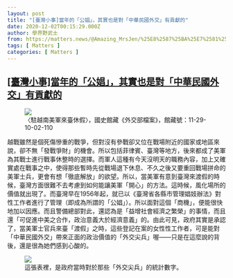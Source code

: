 ```yaml
---
layout: post
title: "[臺灣小事]當年的「公娼」，其實也是對「中華民國外交」有貢獻的"
date: 2020-12-02T00:15:29.000Z
author: 學界野武士
from: https://matters.news/@Amazing_MrsJen/%25E8%2587%25BA%25E7%2581%25A3%25E5%25B0%258F%25E4%25BA%258B-%25E7%2595%25B6%25E5%25B9%25B4%25E7%259A%2584-%25E5%2585%25AC%25E5%25A8%25BC-%25E5%2585%25B6%25E5%25AF%25A6%25E4%25B9%259F%25E6%2598%25AF%25E5%25B0%258D-%25E4%25B8%25AD%25E8%258F%25AF%25E6%25B0%2591%25E5%259C%258B%25E5%25A4%2596%25E4%25BA%25A4-%25E6%259C%2589%25E8%25B2%25A2%25E7%258D%25BB%25E7%259A%2584-bafyreiciqe3ngz7wnyskrkr46lmetcretjc7oz7y3hlrx46rzbzzzld5a4
tags: [ Matters ]
categories: [ Matters ]
---
```

<!--1606868129000-->
[[臺灣小事]當年的「公娼」，其實也是對「中華民國外交」有貢獻的](https://matters.news/@Amazing_MrsJen/%25E8%2587%25BA%25E7%2581%25A3%25E5%25B0%258F%25E4%25BA%258B-%25E7%2595%25B6%25E5%25B9%25B4%25E7%259A%2584-%25E5%2585%25AC%25E5%25A8%25BC-%25E5%2585%25B6%25E5%25AF%25A6%25E4%25B9%259F%25E6%2598%25AF%25E5%25B0%258D-%25E4%25B8%25AD%25E8%258F%25AF%25E6%25B0%2591%25E5%259C%258B%25E5%25A4%2596%25E4%25BA%25A4-%25E6%259C%2589%25E8%25B2%25A2%25E7%258D%25BB%25E7%259A%2584-bafyreiciqe3ngz7wnyskrkr46lmetcretjc7oz7y3hlrx46rzbzzzld5a4)
------

<div>
<figure class="image">      <picture>        <source type="image/webp" media="(min-width: 768px)" srcset="https://assets.matters.news/processed/1080w/embed/b824102f-5da7-4f2e-8ed6-2b5bbb66589d.webp" onerror="this.srcset='https://assets.matters.news/embed/b824102f-5da7-4f2e-8ed6-2b5bbb66589d.jpeg'">        <source media="(min-width: 768px)" srcset="https://assets.matters.news/processed/1080w/embed/b824102f-5da7-4f2e-8ed6-2b5bbb66589d.jpeg" onerror="this.srcset='https://assets.matters.news/embed/b824102f-5da7-4f2e-8ed6-2b5bbb66589d.jpeg'">        <source type="image/webp" srcset="https://assets.matters.news/processed/540w/embed/b824102f-5da7-4f2e-8ed6-2b5bbb66589d.webp">        <img src="https://assets.matters.news/embed/b824102f-5da7-4f2e-8ed6-2b5bbb66589d.jpeg" srcset="https://assets.matters.news/processed/540w/embed/b824102f-5da7-4f2e-8ed6-2b5bbb66589d.jpeg" loading="lazy" referrerpolicy="no-referrer">      </picture>    <figcaption><span>〈駐越南美軍來臺休假〉，國史館藏《外交部檔案》，館藏號：11-29-10-02-110</span></figcaption></figure><p>越戰雖然是個死傷慘重的戰爭，但對沒有參戰卻又位在戰場附近的國家或地區來說，卻不無「發戰爭財」的機會。所以包括菲律賓、臺灣等地方，後來都成了美軍為其戰士進行戰事休整時的選擇。而軍人這種有今天沒明天的職務內容，加上又確實處在戰事之中，使得那些暫時先從戰場退下休息、不久之後又要重回戰場拼命的美軍士兵，更會有想「徹底解放」的欲望。所以，當美軍有意到臺灣來渡假的時候，臺灣方面很難不去考慮到如何能讓美軍「開心」的方法。這時候，風化場所的價值就出現了。而臺灣早在1956年起，就已以《臺灣省各縣市管理娼妓辦法》對性工作者進行了管理（即成為所謂的「公娼」）。所以面對這個「商機」，便能很快地加以因應。而且警備總部對此，還認為是「益增社會經濟之繁榮」的事情，而且還「可促進中美之合作，政治意義大於經濟意義」的。由此可見，政府其實是承認了，當美軍士官兵來臺「渡假」之時，這些登記在案的女性性工作者，可是能對「中華民國外交」帶來正面的政治價值的「外交尖兵」喔——只是在這麼說的背後，還是很為她們感到心酸的。</p><figure class="image">      <picture>        <source type="image/webp" media="(min-width: 768px)" srcset="https://assets.matters.news/processed/1080w/embed/09443094-0a67-45b1-9e21-ba4f59ce1c77.webp" onerror="this.srcset='https://assets.matters.news/embed/09443094-0a67-45b1-9e21-ba4f59ce1c77.jpeg'">        <source media="(min-width: 768px)" srcset="https://assets.matters.news/processed/1080w/embed/09443094-0a67-45b1-9e21-ba4f59ce1c77.jpeg" onerror="this.srcset='https://assets.matters.news/embed/09443094-0a67-45b1-9e21-ba4f59ce1c77.jpeg'">        <source type="image/webp" srcset="https://assets.matters.news/processed/540w/embed/09443094-0a67-45b1-9e21-ba4f59ce1c77.webp">        <img src="https://assets.matters.news/embed/09443094-0a67-45b1-9e21-ba4f59ce1c77.jpeg" srcset="https://assets.matters.news/processed/540w/embed/09443094-0a67-45b1-9e21-ba4f59ce1c77.jpeg" loading="lazy" referrerpolicy="no-referrer">      </picture>    <figcaption><span>這張表裡，是政府當時對於那些「外交尖兵」的統計數字。</span></figcaption></figure><p><br></p>
</div>
